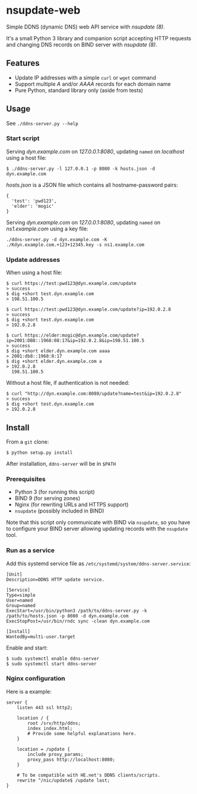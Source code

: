 # nsupdate-web

Simple DDNS (dynamic DNS) web API service with _nsupdate (8)_.

It's a small Python 3 library and companion script accepting HTTP requests
and changing DNS records on BIND server with _nsupdate (8)_.

## Features

 * Update IP addresses with a simple `curl` or `wget` command
 * Support multiple _A_ and/or _AAAA_ records for each domain name
 * Pure Python, standard library only (aside from tests)

## Usage
See `./ddns-server.py --help`

### Start script
Serving _dyn.example.com_ on _127.0.0.1:8080_, updating `named` on _localhost_ using a host file:
```
$ ./ddns-server.py -l 127.0.0.1 -p 8080 -k hosts.json -d dyn.example.com
```
_hosts.json_ is a JSON file which contains all hostname-password pairs:
```
{
  'test': 'pwd123',
  'elder': 'mogic'
}
```

Serving _dyn.example.com_ on _127.0.0.1:8080_, updating `named` on _ns1.example.com_ using a key file:
```
./ddns-server.py -d dyn.example.com -K ./Kdyn.example.com.+123+12345.key -s ns1.example.com
```

### Update addresses
When using a host file:
```
$ curl https://test:pwd123@dyn.example.com/update
> success
$ dig +short test.dyn.example.com
> 198.51.100.5

$ curl https://test:pwd123@dyn.example.com/update?ip=192.0.2.8
> success
$ dig +short test.dyn.example.com
> 192.0.2.8

$ curl https://elder:mogic@dyn.example.com/update?ip=2001:DB8::1968:08:17&ip=192.0.2.8&ip=198.51.100.5
> success
$ dig +short elder.dyn.example.com aaaa
> 2001:db8::1968:8:17
$ dig +short elder.dyn.example.com a
> 192.0.2.8
  198.51.100.5

```

Without a host file, if authentication is not needed:
```
$ curl "http://dyn.example.com:8080/update?name=test&ip=192.0.2.8"
> success
$ dig +short test.dyn.example.com
> 192.0.2.8
```

## Install
From a `git` clone:
```
$ python setup.py install
```
After installation, `ddns-server` will be in `$PATH`

### Prerequisites

* Python 3 (for running this script)
* BIND 9 (for serving zones)
* Nginx (for rewriting URLs and HTTPS support)
* `nsupdate` (possibly included in BIND)

Note that this script only communicate with BIND via `nsupdate`, so you 
 have to configure your BIND server allowing updating records with the
 `nsupdate` tool.

### Run as a service

Add this systemd service file as `/etc/systemd/system/ddns-server.service`:

```
[Unit]
Description=DDNS HTTP update service.

[Service]
Type=simple
User=named
Group=named
ExecStart=/usr/bin/python3 /path/to/ddns-server.py -k /path/to/hosts.json -p 8080 -d dyn.example.com
ExecStopPost=/usr/bin/rndc sync -clean dyn.example.com

[Install]
WantedBy=multi-user.target

```
Enable and start:
```
$ sudo systemctl enable ddns-server
$ sudo systemctl start ddns-server
```

### Nginx configuration
Here is a example:

```
server {
	listen 443 ssl http2;
    
    location / {
    	root /srv/http/ddns;
        index index.html;
        # Provide some helpful explanations here.
    }
    
    location = /update {
    	include proxy_params;
        proxy_pass http://localhost:8080;
    }
    
    # To be compatible with HE.net's DDNS clients/scripts. 
    rewrite ^/nic/update$ /update last;
}
```
